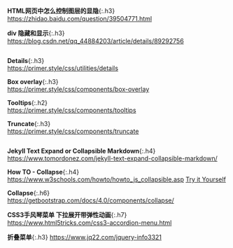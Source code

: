```note
```
**HTML网页中怎么控制图层的显隐**{:.h3}<br>
<https://zhidao.baidu.com/question/39504771.html>

**div 隐藏和显示**{:.h3}<br>
<https://blog.csdn.net/qq_44884203/article/details/89292756>

```note
```
**Details**{:.h3}<br>
<https://primer.style/css/utilities/details>

**Box overlay**{:.h3}<br>
<https://primer.style/css/components/box-overlay>

**Tooltips**{:.h2}<br>
<https://primer.style/css/components/tooltips>

**Truncate**{:.h3}<br>
<https://primer.style/css/components/truncate>

```note
```
**Jekyll Text Expand or Collapsible Markdown**{:.h4}<br>
<https://www.tomordonez.com/jekyll-text-expand-collapsible-markdown/>

**How TO - Collapse**{:.h4}<br>
<https://www.w3schools.com/howto/howto_js_collapsible.asp>
[Try it Yourself](https://www.w3schools.com/howto/tryit.asp?filename=tryhow_js_collapsible)

**Collapse**{:.h6}<br>
<https://getbootstrap.com/docs/4.0/components/collapse/>

**CSS3手风琴菜单 下拉展开带弹性动画**{:.h7}<br>
<https://www.html5tricks.com/css3-accordion-menu.html>

**折叠菜单**{:.h3}<b8>
<https://www.jq22.com/jquery-info3321>
